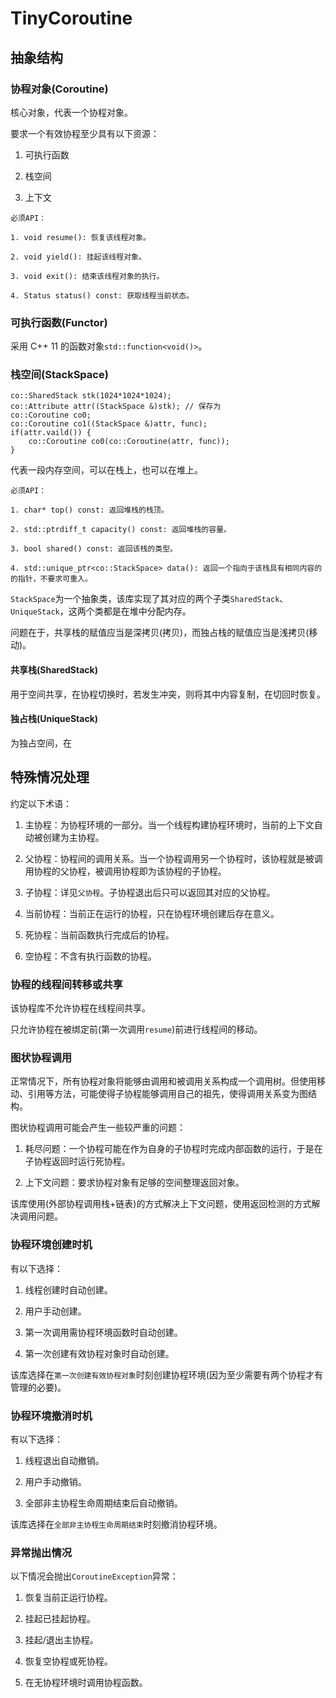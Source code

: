 # TinyCoroutine

## 抽象结构

### 协程对象(Coroutine)

核心对象，代表一个协程对象。

要求一个有效协程至少具有以下资源：

1. 可执行函数

2. 栈空间

3. 上下文

```
必须API：

1. void resume(): 恢复该线程对象。

2. void yield(): 挂起该线程对象。

3. void exit(): 结束该线程对象的执行。

4. Status status() const: 获取线程当前状态。
```

### 可执行函数(Functor)

采用 C++ 11 的函数对象`std::function<void()>`。

### 栈空间(StackSpace)

```
co::SharedStack stk(1024*1024*1024);
co::Attribute attr((StackSpace &)stk); // 保存为 
co::Coroutine co0;
co::Coroutine co1((StackSpace &)attr, func);
if(attr.vaild()) {
	co::Coroutine co0(co::Coroutine(attr, func));
}
```

代表一段内存空间，可以在栈上，也可以在堆上。

```
必须API：

1. char* top() const: 返回堆栈的栈顶。

2. std::ptrdiff_t capacity() const: 返回堆栈的容量。

3. bool shared() const: 返回该栈的类型。

4. std::unique_ptr<co::StackSpace> data(): 返回一个指向于该栈具有相同内容的的指针，不要求可重入。
```

`StackSpace`为一个抽象类，该库实现了其对应的两个子类`SharedStack`、`UniqueStack`，这两个类都是在堆中分配内存。

问题在于，共享栈的赋值应当是深拷贝(拷贝)，而独占栈的赋值应当是浅拷贝(移动)。

#### 共享栈(SharedStack)

用于空间共享，在协程切换时，若发生冲突，则将其中内容复制，在切回时恢复。

#### 独占栈(UniqueStack)

为独占空间，在

## 特殊情况处理

约定以下术语：

1. 主协程：为协程环境的一部分。当一个线程构建协程环境时，当前的上下文自动被创建为主协程。

2. 父协程：协程间的调用关系。当一个协程调用另一个协程时，该协程就是被调用协程的父协程，被调用协程即为该协程的子协程。

3. 子协程：详见`父协程`。子协程退出后只可以返回其对应的父协程。

4. 当前协程：当前正在运行的协程，只在协程环境创建后存在意义。

5. 死协程：当前函数执行完成后的协程。

6. 空协程：不含有执行函数的协程。

### 协程的线程间转移或共享

该协程库不允许协程在线程间共享。

只允许协程在被绑定前(第一次调用`resume`)前进行线程间的移动。

### 图状协程调用

正常情况下，所有协程对象将能够由调用和被调用关系构成一个调用树。但使用移动、引用等方法，可能使得子协程能够调用自己的祖先，使得调用关系变为图结构。

图状协程调用可能会产生一些较严重的问题：

1. 耗尽问题：一个协程可能在作为自身的子协程时完成内部函数的运行，于是在子协程返回时运行死协程。

2. 上下文问题：要求协程对象有足够的空间整理返回对象。

该库使用(外部协程调用栈+链表)的方式解决上下文问题，使用返回检测的方式解决调用问题。

### 协程环境创建时机

有以下选择：

1. 线程创建时自动创建。

2. 用户手动创建。

3. 第一次调用需协程环境函数时自动创建。

4. 第一次创建有效协程对象时自动创建。

该库选择在`第一次创建有效协程对象`时刻创建协程环境(因为至少需要有两个协程才有管理的必要)。

### 协程环境撤消时机

有以下选择：

1. 线程退出自动撤销。

2. 用户手动撤销。

3. 全部非主协程生命周期结束后自动撤销。

该库选择在`全部非主协程生命周期结束`时刻撤消协程环境。

### 异常抛出情况

以下情况会抛出`CoroutineException`异常：

1. 恢复当前正运行协程。

2. 挂起已挂起协程。

3. 挂起/退出主协程。

4. 恢复空协程或死协程。

5. 在无协程环境时调用协程函数。